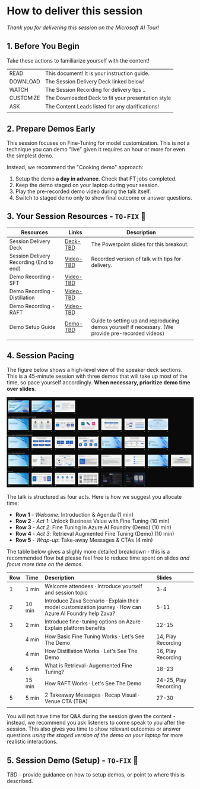 # How to deliver this session

_Thank you for delivering this session on the Microsoft AI Tour!_

## 1. Before You Begin

Take these actions to familiarize yourself with the content!

| | |
|:---|:---| 
| READ | This document! It is your instruction guide. |
| DOWNLOAD | The Session Delivery Deck linked below! |
| WATCH | The Session Recording for delivery tips .. |
| CUSTOMIZE | The Downloaded Deck to fit your presentation style |
| ASK | The Content Leads listed for any clarifications!  |
| | |


## 2. Prepare Demos Early

This session focuses on Fine-Tuning for model customization. This is not a technique you can demo "live" given it requires an hour or more for even the simplest demo.

Instead, we recommend the "Cooking demo" approach:

1. Setup the demo **a day in advance**. Check that FT jobs completed.
1. Keep the demo staged on your laptop during your session.
1. Play the pre-recorded demo video during the talk itself.
1. Switch to staged demo only to show final outcome or answer questions.


## 3. Your Session Resources - `TO-FIX`  🚧

| Resources          | Links                            | Description |
|-------------------|----------------------------------|-------------------|
| Session Delivery Deck   |  [Deck-TBD](https://aka.ms/) |  The Powerpoint slides for this breakout.|
| Session Delivery Recording (End to end) | [Video-TBD](https://aka.ms/) | Recorded version of talk with tips for delivery.  |
| Demo Recording - SFT | [Video-TBD](https://aka.ms/) |  |
| Demo Recording - Distillation | [Video-TBD](https://aka.ms/) |  |
| Demo Recording - RAFT | [Video-TBD](https://aka.ms/) |  |
| Demo Setup Guide |[Demo-TBD](https://aka.ms/)  | Guide to setting up and reproducing demos yourself if necessary. (We provide pre-recorded videos) |
| | |


## 4. Session Pacing

The figure below shows a high-level view of the speaker deck sections. This is a 45-minute session with three demos that will take up most of the time, so pace yourself accordingly. **When necessary, prioritize demo time over slides**.

![Speaker Deck](./../docs/assets/Speaker-Deck.png)

The talk is structured as four acts. Here is how we suggest you allocate time:

- **Row 1** - _Welcome_: Introduction & Agenda (1 min)
- **Row 2** - _Act 1_: Unlock Business Value with Fine Tuning (10 min)
- **Row 3** - _Act 2_: Fine Tuning In Azure AI Foundry (Demo) (10 min)
- **Row 4** - _Act 3_: Retrieval Augmented Fine Tuning (Demo) (10 min)
- **Row 5** - _Wrap-up_: Take-away Messages & CTAs (4 min)

The table below gives a slighly more detailed breakdown - this is a recommended flow but please feel free to reduce time spent on slides _and focus more time on the demos_. 

| Row | Time | Description | Slides |
|:---|:---|:---|:---|
| 1 | 1 min | Welcome attendees · Introduce yourself and session topic | 3-4 |
| 2 | 10 min  | Introduce Zava Scenario · Explain their model customization journey · How can Azure AI Foundry help Zava? | 5-11 |
| 3 | 2 min  | Introduce fine-tuning options on Azure · Explain platform benefits | 12-15 |
|  | 4 min  | How Basic Fine Tuning Works · Let's See The Demo  | 14, Play Recording |
|  | 4 min  | How Distillation Works · Let's See The Demo  | 16, Play Recording |
| 4 | 5 min  | What is Retrieval-Augemented Fine Tuning? | 18-23 |
|   | 15 min  | How RAFT Works · Let's See The Demo  | 24-25, Play Recording |
| 5 | 5 min | 2 Takeaway Messages · Recap Visual · Venue CTA (TBA) | 27-30 |
| | | 

You will not have time for Q&A during the session given the content - instead, we recommend you ask listeners to come speak to you after the session. This also gives you time to show relevant outcomes or answer questions _using the staged version of the demo on your laptop_ for more realistic interactions.

## 5. Session Demo (Setup) - `TO-FIX`  🚧

_TBD_ - provide guidance on how to setup demos, or point to where this is described.

